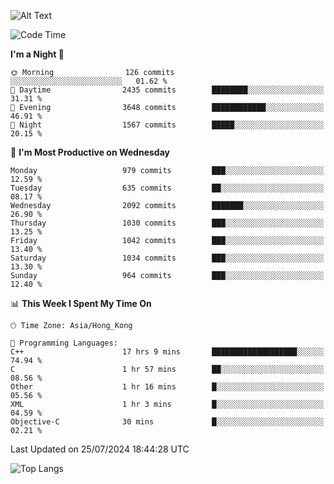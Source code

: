 ![Alt Text](https://media.tenor.com/3Gehha8RO-sAAAAC/goose-dance.gif)

<!--START_SECTION:waka-->
![Code Time](http://img.shields.io/badge/Code%20Time-269%20hrs%2016%20mins-blue)

**I'm a Night 🦉** 

```text
🌞 Morning                126 commits         ░░░░░░░░░░░░░░░░░░░░░░░░░   01.62 % 
🌆 Daytime                2435 commits        ████████░░░░░░░░░░░░░░░░░   31.31 % 
🌃 Evening                3648 commits        ████████████░░░░░░░░░░░░░   46.91 % 
🌙 Night                  1567 commits        █████░░░░░░░░░░░░░░░░░░░░   20.15 % 
```
📅 **I'm Most Productive on Wednesday** 

```text
Monday                   979 commits         ███░░░░░░░░░░░░░░░░░░░░░░   12.59 % 
Tuesday                  635 commits         ██░░░░░░░░░░░░░░░░░░░░░░░   08.17 % 
Wednesday                2092 commits        ███████░░░░░░░░░░░░░░░░░░   26.90 % 
Thursday                 1030 commits        ███░░░░░░░░░░░░░░░░░░░░░░   13.25 % 
Friday                   1042 commits        ███░░░░░░░░░░░░░░░░░░░░░░   13.40 % 
Saturday                 1034 commits        ███░░░░░░░░░░░░░░░░░░░░░░   13.30 % 
Sunday                   964 commits         ███░░░░░░░░░░░░░░░░░░░░░░   12.40 % 
```


📊 **This Week I Spent My Time On** 

```text
🕑︎ Time Zone: Asia/Hong_Kong

💬 Programming Languages: 
C++                      17 hrs 9 mins       ███████████████████░░░░░░   74.94 % 
C                        1 hr 57 mins        ██░░░░░░░░░░░░░░░░░░░░░░░   08.56 % 
Other                    1 hr 16 mins        █░░░░░░░░░░░░░░░░░░░░░░░░   05.56 % 
XML                      1 hr 3 mins         █░░░░░░░░░░░░░░░░░░░░░░░░   04.59 % 
Objective-C              30 mins             █░░░░░░░░░░░░░░░░░░░░░░░░   02.21 % 
```


 Last Updated on 25/07/2024 18:44:28 UTC
<!--END_SECTION:waka-->

![Top Langs](https://github-readme-stats-rose-phi.vercel.app/api/top-langs/?username=jxncted\&layout=compact&hide=c,assembly,jupyter%20notebook)
